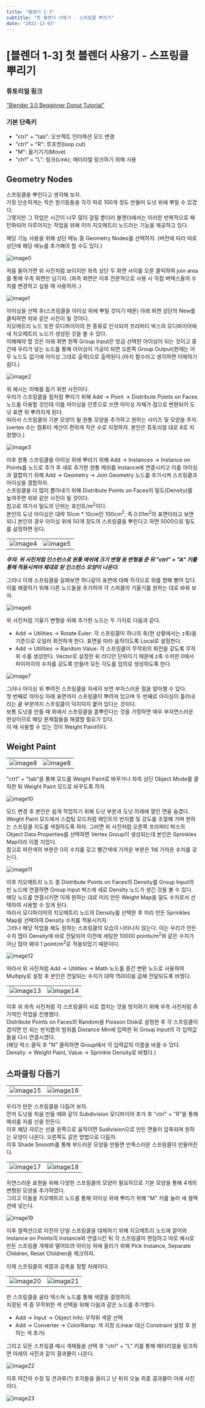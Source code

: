 ```yaml
---
title: "블렌더 1-3"
subtitle: "첫 블렌더 사용기 - 스피링클 뿌리기"
date: "2022-12-03"
---
```


# [블렌더 1-3] 첫 블렌더 사용기 - 스프링클 뿌리기

### 튜토리얼 링크
["Blender 3.0 Begginner Donut Tutorial"](https://www.youtube.com/playlist?list=PLjEaoINr3zgFX8ZsChQVQsuDSjEqdWMAD)

### 기본 단축키

- "ctrl" + "tab": 오브젝트 인터렉션 모드 변경
- "ctrl" + "R": 루프컷(loop cut)
- "M": 옮기기기(Move)
- "ctrl" + "L": 링크(Link); 매터리얼 링크하기 위해 사용

## Geometry Nodes

스프링클을 뿌린다고 생각해 보자.<br/>
가장 단순하게는 작은 원기둥들을 각각 따로 100개 정도 만들어 도넛 위에 뿌릴 수 있겠다.<br/>
그렇지만 그 작업은 시간이 너무 많이 걸릴 뿐더러 블렌더에서는 이러한 반복적으로 패턴화되어 이루어지는 작업을 위해 이미 지오메트리 노드라는 기능을 제공하고 있다.

해당 기능 사용을 위해 상단 메뉴 중 Geometry Nodes를 선택하자. (버전에 따라 따로 상단에 해당 메뉴를 추가해야 할 수도 있다.)

![image0](/images/blender/20221203/image0.png)

처음 들어가면 위 사진처럼 보이지만 좌측 상단 두 화면 사이를 오른 클릭하여 join area를 통해 우측 화면만 남기자. (좌측 화면은 이후 전문적으로 사용 시 직접 버텍스들의 수치를 변경하고 싶을 때 사용하자..)

![image1](/images/blender/20221203/image1.png)

아이싱을 선택 후(스프링클을 아이싱 위에 뿌릴 것이기 때문) 아래 화면 상단의 New를 클릭하면 위와 같은 사진이 될 것이다.<br/>
지오메트리 노드 또한 모디파이어의 한 종류로 인식되어 프라퍼티 박스의 모디파이어에 새 지오메트리 노드가 생성된 것을 볼 수 있다.<br/>
이해해야 할 것은 아래 화면 왼쪽 Group Input은 방금 선택한 아이싱이 되는 것이고 중간에 우리가 넣는 노드를 통해 아이싱이 가공이 되면 오른쪽 Group Output(현재는 아무 노드도 없기에 아이싱 그대로 출력)으로 출력된다.(마치 함수라고 생각하면 이해하기 쉽다.)<br/>

![image2](/images/blender/20221203/image2.png)

위 예시는 이해를 돕기 위한 사진이다.<br/>
우리가 스프링클을 점처럼 뿌리기 위해 Add -> Point -> Distribute Points on Faces 노드를 이용할 것인데 이를 아이싱을 인풋으로 쓰면 아이싱 자체가 점으로 변환되어 도넛 표면 위 뿌려지게 된다.<br/>
따라서 스프링클의 기본 모양이 될 원통 모양을 추가하고 원하는 사이즈 및 모양을 주자.(vertex 수는 컴퓨터 계산이 편하게 작은 수로 지정하자. 본인은 튜토리얼 대로 8로 지정했다.)<br/>

![image3](/images/blender/20221203/image3.png)

이후 원통 스프링클을 아이싱 위에 뿌리기 위해 Add -> Instances -> Instance on Points를 노드로 추가 후 새로 추가한 원통 메쉬를 Instance에 연결시키고
이를 아이싱과 결합하기 위해 Add -> Geometry -> Join Geometry 노드를 추가시켜 스프링클과 아이싱을 결합하자.<br/>
스프링클을 더 많이 뽑아내기 위해 Distribute Points on Faces의 밀도(Density)를 높여주면 위와 같은 사진이 될 것이다.<br/>
참고로 여기서 밀도의 단위는 포인트/m<sup>2</sup>이다.<br/>
본인의 도넛 아이싱은 대략 10cm * 10cm인 100cm<sup>2</sup>, 즉 0.01m<sup>2</sup>의 표면이라고 보면 되니 본인의 경우 아이싱 위에 50개 정도의 스프링클을 뿌린다고 하면 5000으로 밀도를 설정하면 된다.

| | |
| :--- | ---: |
| ![image4](/images/blender/20221203/image4.png) | ![image5](/images/blender/20221203/image5.png) |

***주의: 위 사진처럼 인스턴스로 원통 메쉬에 크기 변형 등 변형을 준 뒤 "ctrl" + "A" 키를 통해 적용시켜야 제대로 된 인스턴스 모양이 나온다.***

그러나 이제 스프링클을 살펴보면 하나같이 표면에 대해 직각으로 위를 향해 뻗어 있다.<br/>
이를 해결하기 위해 다른 노드들을 추가하여 각 스파클의 기울기를 원하는 대로 바꿔 보자.

![image6](/images/blender/20221203/image6.png)

위 사진처럼 기울기 변형을 위해 추가한 노드는 두 가지로 다음과 같다.

- Add -> Utilities -> Rotate Euler: 각 스프링클이 하나의 축(현 상황에서는 z축)을 기준으로 오일러 회전하게 한다. 표면을 따라 움직이도록 Local로 설정한다.
- Add -> Utilities -> Random Value: 각 스프링클이 무작위의 회전을 갖도록 무작위 수를 생성한다. Vector로 설정한 뒤 라디안 단위이기 때문에 z축 수치만 0에서 파이까지의 수치를 갖도록 만들어 모든 각도를 임의로 생성하도록 한다.

![image7](/images/blender/20221203/image7.png)

그러나 아이싱 위 뿌려진 스프링클을 자세히 보면 부자스러운 점을 알아챌 수 있다.<br/>
첫 번째로 아이싱 아래 표면까지 스프링클이 뿌려져 있으며 두 번째로 아이싱이 흘러내리는 끝 부분까지 스프링클이 덕지덕지 붙어 있다는 것이다.<br/>
보통 도넛을 만들 때 위에서 스프링클을 흩뿌린다는 것을 가정하면 매우 부자연스러운 현상이므로 해당 문제점들을 해결할 필요가 있다.<br/>
이 때 사용할 수 있는 것이 Weight Paint이다.

## Weight Paint

| | |
| :--- | ---: |
| ![image8](/images/blender/20221203/image8.png) | ![image8](/images/blender/20221203/image8.png) |

"ctrl" + "tab"을 통해 모드를 Weight Paint로 바꾸거나 좌측 상단 Object Mode를 클릭한 뒤 Weight Paint 모드로 바꾸도록 하자.<br/>

![image10](/images/blender/20221203/image10.png)

모드 변경 후 본인은 쉽게 작업하기 위해 도넛 부분과 도넛 아래에 깔린 면을 숨겼다.<br/>
Weight Paint 모드에서 스컵팅 모드처럼 페인트의 반지름 및 강도를 조절해 가며 원하는 스프링클 지도를 색칠하도록 하자.
그러면 위 사진처럼 오른쪽 프라퍼티 박스의 Object Data Properties를 선택하면 Vertex Group이 생성되는데 본인은 Sprinkles Map이라 이름 지었다.<br/>
참고로 파란색의 부분은 0의 수치를 갖고 빨간색에 가까운 부분은 1에 가까운 수치를 갖는다.<br/>

![image11](/images/blender/20221203/image11.png)

이후 지오메트리 노드 중 Distribute Points on Faces의 Density를 Group Input의 빈 노드에 연결하면 Group Input 박스에 새로 Density  노드가 생긴 것을 볼 수 있다.<br/>
해당 노드를 연결시키면 이제 원하는 대로 미리 만든 Weight Map을 밀도 수치로서 선택하여 사용할 수 있게 된다.<br/>
따라서 모디파이어의 지오메트리 노드의 Density를 선택한 후 미리 만든 Sprinkles Map을 선택하여 Density 수치를 적용시키자.<br/>
그러나 해당 작업을 해도 원하는 스프링클의 모습이 나타나지 않는다. 이는 우리가 만든 수치 맵이 Density에 바로 전달되어 이전에 세팅한 10000 points/m<sup>2</sup>와 같은 수치가 아닌 많아 봐야 1 point/m<sup>2</sup>로 적용되었기 때문이다.

![image12](/images/blender/20221203/image12.png)

따라서 위 사진처럼 Add -> Utilities -> Math 노드를 중간 변환 노드로 사용하여 Multiply로 설정 후 본인은 전달되는 수치가 대략 15000을 곱해 전달되도록 바꿨다.

| | |
| :--- | ---: |
| ![image13](/images/blender/20221203/image13.png) | ![image14](/images/blender/20221203/image14.png) |

이후 위 좌측 사진처럼 각 스프링클이 서로 겹치는 것을 방지하기 위해 우측 사진처럼 추가적인 작업을 진행했다.<br/>
Distribute Points on Faces의 Random을 Poisson Disk로 설정한 후 각 스프링클이 겹치면 안 되는 반지름의 범위를 Distance Min에 입력한 뒤
Group Input의 각 입력값들을 다시 연결시켰다.<br/>
(해당 박스 클릭 후 "N" 클릭하면 Group에서 각 입력값의 이름을 바꿀 수 있다. Density -> Weight Paint, Value -> Sprinkle Density로 바꿨다.)

## 스파클링 다듬기

| | |
| :--- | ---: |
| ![image15](/images/blender/20221203/image15.png) | ![image16](/images/blender/20221203/image16.png) |

우리가 만든 스프링클을 다듬어 보자.<br/>
먼저 도넛을 처음 만들 때와 같이 Subdivision 모디파이어 추가 후 "ctrl" + "R"을 통해 메쉬를 자를 선을 만든다.<br/>
이후 해당 자르는 선을 왼쪽으로 움직이면 Sudivision으로 만든 면들이 압축되며 원하는 모양이 나온다. 오른쪽도 같은 방법으로 다듬자.<br/>
이후 Shade Smooth를 통해 부드러운 모양을 만들면 만족스러운 스프링클이 만들어진다.

| | |
| :--- | ---: |
| ![image17](/images/blender/20221203/image17.png) | ![image18](/images/blender/20221203/image18.png) |

자연스러운 표현을 위해 다양한 스프링클의 모양이 필요하므로 기본 모양을 통해 4개의 변형된 모양을 추가하였다.<br/>
그리고 이들을 지오메트리 노드를 통해 아이싱 위에 뿌리기 위해 "M" 키를 눌러 새 컬렉션에 넣는다.

![image19](/images/blender/20221203/image19.png)

이후 컬렉션으로 이전의 단일 스프링클을 대체하기 위해 지오메트리 노드에 끌어와 Instance on Points의 Instance와 연결시킨 뒤
각 스프링클이 랜덤하고 따로 예시로 만든 스프링클 개체와 떨어뜨려 아이싱 위에 올리기 위해 Pick Instance, Separate Children, Reset Children을 체크하자.

이제 스프링클의 색깔과 감촉을 정할 차례이다.

| | |
| :--- | ---: |
| ![image20](/images/blender/20221203/image20.png) | ![image21](/images/blender/20221203/image21.png) |

한 스프링클을 골라 텍스쳐 노드를 통해 색깔을 결정하자.<br/>
지정된 색 중 무작위한 색 선택을 위해 다음과 같은 노드를 추가했다.

- Add -> Input -> Object Info: 무작위 색깔 선택
- Add -> Converter -> ColorRamp: 색 지정 (Linear 대신 Constraint 설정 후 원하는 색 추가)

그리고 모든 스프링클 예시 개체들을 선택 후 "ctrl" + "L" 키를 통해 매터리얼을 링크하면 아래의 사진과 같이 결과물이 나온다.

![image22](/images/blender/20221203/image22.png)

이후 약간의 수정 및 견과류(?) 조각들을 올리고 난 뒤의 오늘 최종 결과물이 아래 사진이다.

![image23](/images/blender/20221203/image23.png)
